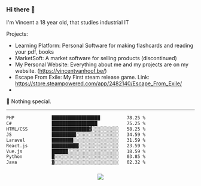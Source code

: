 ### Hi there 👋

I'm Vincent a 18 year old, that studies industrial IT

Projects:
- Learning Platform: Personal Software for making flashcards and reading your pdf, books
- MarketSoft: A market software for selling products (discontinued)
- My Personal Website: Everything about me and my projects are on my website. (https://vincentvanhoof.be/)
- Escape From Exile: My First steam release game. Link: https://store.steampowered.com/app/2482140/Escape_From_Exile/
- 
🔭 Nothing special.

<hr>

```txt
PHP              ██████████████████          78.25 %
C#               █████████████████           75.25 %
HTML/CSS         ██████████████▓░░░░░░░░░░   58.25 %
JS               █████████░░░░░░░░░░░░░░░░   34.59 %
Laravel          ████████░░░░░░░░░░░░░░░░░   31.59 %
React.js         ██████████░░░░░░░░░░░░░░░   23.59 %
Vue.js           ██████░░░░░░░░░░░░░░░░░░░   18.59 %
Python           █░░░░░░░░░░░░░░░░░░░░░░░░   03.85 %
Java             ▓░░░░░░░░░░░░░░░░░░░░░░░░   02.32 %
```

<h3 align="center">
  <a href="https://github.com/DitIsVincentPM">
      <img src="https://github-profile-trophy.vercel.app/?username=DitIsVincentPM&no-bg=true&no-frame=true">
  </a>
</h3>
